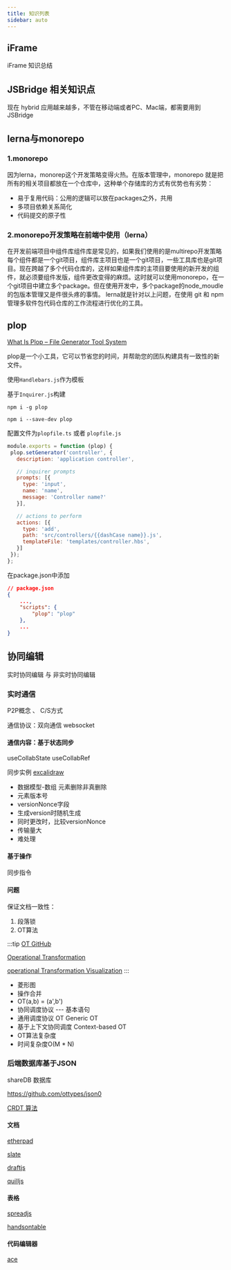 ```yaml
---
title: 知识列表
sidebar: auto
---
```


## iFrame

iFrame 知识总结

## JSBridge 相关知识点

现在 hybrid 应用越来越多，不管在移动端或者PC、Mac端，都需要用到JSBridge

## lerna与monorepo

### 1.monorepo

因为lerna，monorep这个开发策略变得火热。在版本管理中，monorepo 就是把所有的相关项目都放在一个仓库中，这种单个存储库的方式有优势也有劣势：

* 易于复用代码：公用的逻辑可以放在packages之外，共用
* 多项目依赖关系简化
* 代码提交的原子性

### 2.monorepo开发策略在前端中使用（lerna）

在开发前端项目中组件库组件库是常见的，如果我们使用的是multirepo开发策略每个组件都是一个git项目，组件库主项目也是一个git项目，一些工具库也是git项目。现在跨越了多个代码仓库的，这样如果组件库的主项目要使用的新开发的组件，就必须要组件发版，组件更改变得的麻烦。这时就可以使用monorepo，在一个git项目中建立多个package。但在使用开发中，多个package的node_moudle的包版本管理又是件很头疼的事情。
lerna就是针对以上问题，在使用 git 和 npm 管理多软件包代码仓库的工作流程进行优化的工具。

## plop

[What Is Plop – File Generator Tool System](https://apiumhub.com/tech-blog-barcelona/plop-file-generator-tool/)

plop是一个小工具，它可以节省您的时间，并帮助您的团队构建具有一致性的新文件。

使用`Handlebars.js`作为模板

基于`Inquirer.js`构建

```shell
npm i -g plop

npm i --save-dev plop
```

配置文件为`plopfile.ts` 或者 `plopfile.js`

```js
module.exports = function (plop) {
 plop.setGenerator('controller', {
   description: 'application controller',

   // inquirer prompts
   prompts: [{
     type: 'input',
     name: 'name',
     message: 'Controller name?'
   }],

   // actions to perform
   actions: [{
     type: 'add',
     path: 'src/controllers/{{dashCase name}}.js',
     templateFile: 'templates/controller.hbs',
   }]
 });
};
```

在package.json中添加

```json
// package.json
{
    ...,
    "scripts": {
        "plop": "plop"
    },
    ...
}

```

## 协同编辑

实时协同编辑 与 非实时协同编辑

### 实时通信

P2P概念 、 C/S方式

通信协议：双向通信 websocket

#### 通信内容：基于状态同步

useCollabState useCollabRef

同步实例 [excalidraw](https://github.com/excalidraw/excalidraw)

* 数据模型-数组 元素删除非真删除
* 元素版本号
* versionNonce字段
* 生成version时随机生成
* 同时更改时，比较versionNonce
* 传输量大
* 难处理

#### 基于操作

同步指令

#### 问题

保证文档一致性：

1. 段落锁
2. OT算法

:::tip
[OT GitHub](https://github.com/Operational-Transformation)

[Operational Transformation](https://en.m.wikipedia.org/wiki/Operational_transformation)

[operational Transformation Visualization](http://operational-transformation.github.io/index.html)
:::

* 菱形图
* 操作合并
* OT(a,b) = (a',b')
* 协同调度协议 --- 基本语句
* 通用调度协议 OT Generic OT
* 基于上下文协同调度 Context-based OT
* OT算法复杂度
* 时间复杂度O(M * N)

### 后端数据库基于JSON

shareDB 数据库

<https://github.com/ottypes/json0>

[CRDT 算法](https://jzwdsb.github.io/2019/01/CRDT/)

#### 文档

[etherpad](https://etherpad.org/#)

[slate](https://github.com/ianstormtaylor/slate)

[draftjs](https://draftjs.org/)

[quilljs](https://quilljs.com/)

#### 表格

[spreadjs](https://www.grapecity.com.cn/developer/spreadjs)

[handsontable](https://handsontable.com/)

#### 代码编辑器

[ace](https://ace.c9.io/)
